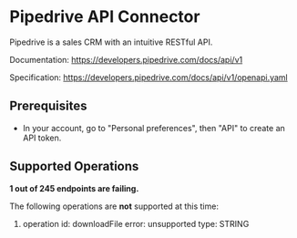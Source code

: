 # Pipedrive API Connector

Pipedrive is a sales CRM with an intuitive RESTful API.

Documentation: https://developers.pipedrive.com/docs/api/v1

Specification: https://developers.pipedrive.com/docs/api/v1/openapi.yaml

## Prerequisites

+ In your account, go to "Personal preferences", then "API" to create an API token.

## Supported Operations
**1 out of 245 endpoints are failing.**

The following operations are **not** supported at this time:

1. operation id: downloadFile
    error: unsupported type: STRING
